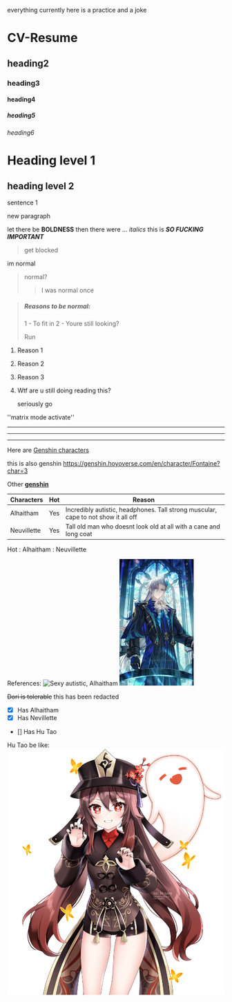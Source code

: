 everything currently here is a practice and a joke

# CV-Resume
## heading2
### heading3
#### heading4
##### heading5
###### heading6

Heading level 1
===============

heading level 2
---------------

sentence 1

new paragraph

let there be **BOLDNESS**
then there were ... *italics*
this is ***SO FUCKING IMPORTANT***

> get blocked

im normal
> normal?
> > I was normal once

> ##### Reasons to be normal:
> 1 - To fit in
> 2 - Youre still looking?
>
> Run

1. Reason 1
2. Reason 2
3. Reason 3
4. Wtf are u still doing reading this?

   seriously go 

''matrix mode activate'' 

   <html>
      <head>
      </head>
   </html>

***

---

___________________________________________

Here are [Genshin characters](https://genshin.hoyoverse.com/en/character/Fontaine?char=3)

this is also genshin <https://genshin.hoyoverse.com/en/character/Fontaine?char=3>

Other **[genshin](https://www.youtube.com/watch?v=BW5G7v5PqPc)**


| Characters | Hot | Reason |
| --- | --- | --- |
| Alhaitham | Yes | Incredibly autistic, headphones. Tall strong muscular, cape to not show it all off |
| Neuvillette | Yes | Tall old man who doesnt look old at all with a cane and long coat |

Hot
: Alhaitham
: Neuvillette

References:
   ![Sexy autistic, Alhaitham](alhaitham-fanart-.png)
   ![Sexy judge, Neuvillette](neuvillette.jfif)

~~Dori is tolerable~~ this has been redacted

- [x] Has Alhaitham
- [x] Has Nevillette
- [] Has Hu Tao

Hu Tao be like:
![Lets find a body :)](hutaofanart.png)  
